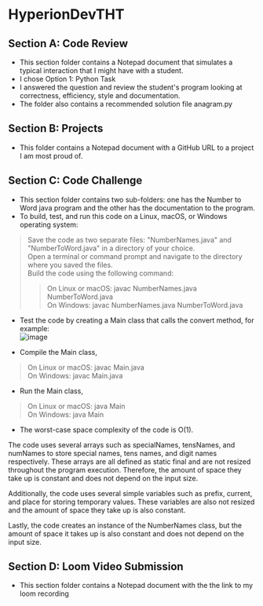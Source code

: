 # HyperionDevTHT
## Section A: Code Review
* This section folder contains a Notepad document that simulates a typical interaction that I might have with a student. 
* I chose Option 1: Python Task
* I answered the question and review the student's program looking at correctness, efficiency, style and documentation.
* The folder also contains a recommended solution file anagram.py

## Section B: Projects
* This folder contains a Notepad document with a GitHub URL to a project I am most proud of.

## Section C: Code Challenge
* This section folder contains two sub-folders: one has the Number to Word java program and the other has the documentation to the program.
* To build, test, and run this code on a Linux, macOS, or Windows operating system:<br>
> Save the code as two separate files: "NumberNames.java" and "NumberToWord.java" in a directory of your choice.<br>
> Open a terminal or command prompt and navigate to the directory where you saved the files.<br>
> Build the code using the following command:<br>
>> On Linux or macOS: javac NumberNames.java NumberToWord.java<br>
>> On Windows: javac NumberNames.java NumberToWord.java<br>

* Test the code by creating a Main class that calls the convert method, for example:<br>
![image](https://user-images.githubusercontent.com/60501135/213001695-354652b7-d36e-41c3-be82-33745bfc070f.png)

* Compile the Main class,<br>
> On Linux or macOS: javac Main.java<br>
> On Windows: javac Main.java<br>

* Run the Main class,<br>
> On Linux or macOS: java Main<br>
> On Windows: java Main<br>

* The worst-case space complexity of the code is O(1).

The code uses several arrays such as specialNames, tensNames, and numNames to store special names, tens names, and digit names respectively. These arrays are all defined as static final and are not resized throughout the program execution. Therefore, the amount of space they take up is constant and does not depend on the input size.

Additionally, the code uses several simple variables such as prefix, current, and place for storing temporary values. These variables are also not resized and the amount of space they take up is also constant.

Lastly, the code creates an instance of the NumberNames class, but the amount of space it takes up is also constant and does not depend on the input size.

## Section D: Loom Video Submission
* This section folder contains a Notepad document with the the link to my loom recording
